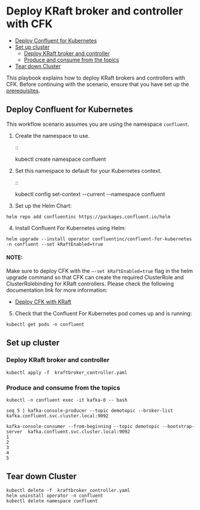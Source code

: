 # Deploy KRaft broker and controller with CFK


- [Deploy Confluent for Kubernetes](#deploy-confluent-for-kubernetes)
- [Set up cluster](#set-up-cluster)
  * [Deploy KRaft broker and controller](#deploy-kraft-broker-and-controller)
  * [Produce and consume from the topics](#produce-and-consume-from-the-topics)
- [Tear down Cluster](#tear-down-cluster)

This playbook explains how to deploy KRaft brokers and controllers with CFK. Before continuing with the scenario, ensure that you have set up the
[prerequisites](/README.md#prerequisites).

## Deploy Confluent for Kubernetes

This workflow scenario assumes you are using the namespace `confluent`.

1. Create the namespace to use.

   :: 
   
      kubectl create namespace confluent

2. Set this namespace to default for your Kubernetes context.

   :: 
   
      kubectl config set-context --current --namespace confluent

3. Set up the Helm Chart:

```
helm repo add confluentinc https://packages.confluent.io/helm
```

4. Install Confluent For Kubernetes using Helm:

```
helm upgrade --install operator confluentinc/confluent-for-kubernetes -n confluent --set kRaftEnabled=true
```
#### NOTE:  
Make sure to deploy CFK with the `–-set kRaftEnabled=true` flag in the helm upgrade command so that CFK can create the required ClusterRole and ClusterRolebinding for KRaft controllers. Please check the following documentation link for more information: 

- [Deploy CFK with KRaft](https://docs.confluent.io/operator/current/co-deploy-cfk.html#deploy-co-with-kraft)
                

5. Check that the Confluent For Kubernetes pod comes up and is running:

```
kubectl get pods -n confluent
```

## Set up cluster

### Deploy KRaft broker and controller

    kubectl apply -f  kraftbroker_controller.yaml

### Produce and consume from the topics
```
kubectl -n confluent exec -it kafka-0 -- bash

seq 5 | kafka-console-producer --topic demotopic --broker-list kafka.confluent.svc.cluster.local:9092

kafka-console-consumer --from-beginning --topic demotopic --bootstrap-server  kafka.confluent.svc.cluster.local:9092
1
2
3
4
5
```

## Tear down Cluster
    kubectl delete -f  kraftbroker_controller.yaml
    helm uninstall operator -n confluent
    kubectl delete namespace confluent
